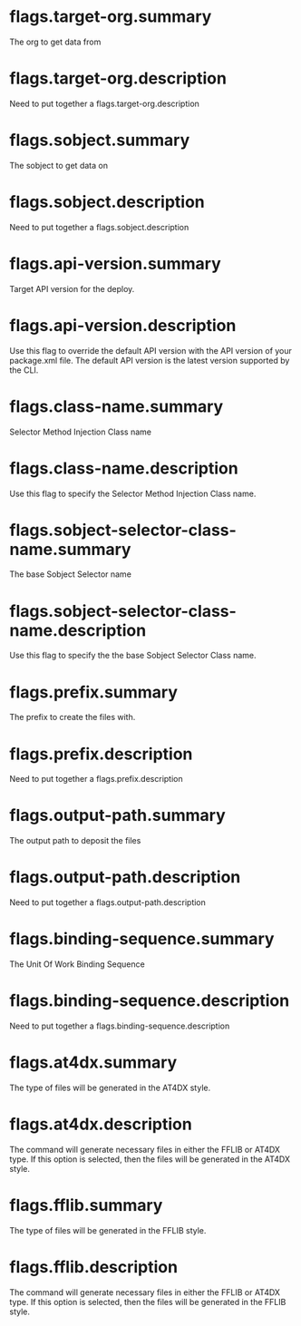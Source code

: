 # flags.target-org.summary

The org to get data from

# flags.target-org.description

Need to put together a flags.target-org.description

# flags.sobject.summary

The sobject to get data on

# flags.sobject.description

Need to put together a flags.sobject.description

# flags.api-version.summary

Target API version for the deploy.

# flags.api-version.description

Use this flag to override the default API version with the API version of your package.xml file. The default API version is the latest version supported by the CLI.

# flags.class-name.summary

Selector Method Injection Class name

# flags.class-name.description

Use this flag to specify the Selector Method Injection Class name.

# flags.sobject-selector-class-name.summary

The base Sobject Selector name

# flags.sobject-selector-class-name.description

Use this flag to specify the the base Sobject Selector Class name.

# flags.prefix.summary

The prefix to create the files with.

# flags.prefix.description

Need to put together a flags.prefix.description

# flags.output-path.summary

The output path to deposit the files

# flags.output-path.description

Need to put together a flags.output-path.description

# flags.binding-sequence.summary

The Unit Of Work Binding Sequence

# flags.binding-sequence.description

Need to put together a flags.binding-sequence.description

# flags.at4dx.summary

The type of files will be generated in the AT4DX style.

# flags.at4dx.description

The command will generate necessary files in either the FFLIB or AT4DX type. If this option is selected, then the files will be generated in the AT4DX style.

# flags.fflib.summary

The type of files will be generated in the FFLIB style.

# flags.fflib.description

The command will generate necessary files in either the FFLIB or AT4DX type. If this option is selected, then the files will be generated in the FFLIB style.
